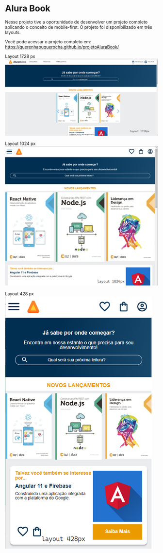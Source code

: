 # Alura Book

Nesse projeto tive a oportunidade de desenvolver um projeto completo aplicando o conceito de mobile-first. O projeto foi disponibilizado em três layouts. 

Você pode acessar o projeto completo em: https://querenhapuquerocha.github.io/projetoAluraBook/ 


<!-- Inserir imagem com a #vitrinedev ao final do link -->
Layout 1728 px
![](img/1728.png#vitrinedev)
    
Layout 1024 px
![](img/1024.png#vitrinedev)

Layout 428 px
![](img/428.png#vitrinedev)


